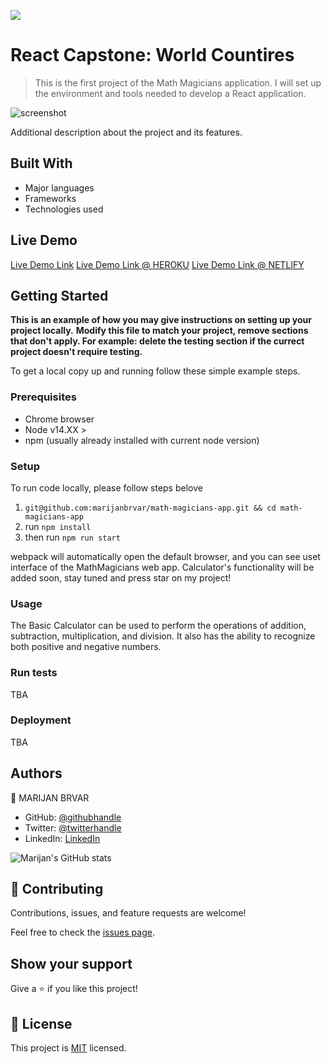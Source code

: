 ![](https://img.shields.io/badge/Microverse-blueviolet)

# React Capstone: World Countires

> This is the first project of the Math Magicians application. I will set up the environment and tools needed to develop a React application.

![screenshot](./app_screenshot.png)

Additional description about the project and its features.

## Built With

- Major languages
- Frameworks
- Technologies used

## Live Demo

[Live Demo Link](https://marijanbrvar.github.io/math-magicians-app/)
[Live Demo Link @ HEROKU](https://mb-math-magicians-app.herokuapp.com/)
[Live Demo Link @ NETLIFY](https://mb-math-magician-app.netlify.app/)


## Getting Started

**This is an example of how you may give instructions on setting up your project locally.**
**Modify this file to match your project, remove sections that don't apply. For example: delete the testing section if the currect project doesn't require testing.**


To get a local copy up and running follow these simple example steps.

### Prerequisites
- Chrome browser
- Node v14.XX >
- npm (usually already installed with current node version)

### Setup
To run code locally, please follow steps belove
1. `git@github.com:marijanbrvar/math-magicians-app.git && cd math-magicians-app`
2. run `npm install`
3. then run `npm run start`

webpack will automatically open the default browser, and you can see uset interface of the MathMagicians web app.
Calculator's functionality will be added soon, stay tuned and press star on my project!
### Usage
The Basic Calculator can be used to perform the operations of addition, subtraction, multiplication, and
division. It also has the ability to recognize both positive and negative numbers. 
### Run tests
TBA

### Deployment
TBA


## Authors

👤 MARIJAN BRVAR

- GitHub: [@githubhandle](https://github.com/marijanbrvar)
- Twitter: [@twitterhandle](https://twitter.com/marijanbrvar)
- LinkedIn: [LinkedIn](https://linkedin.com/in/marijanbrvar)

![Marijan's GitHub stats](https://github-readme-stats.vercel.app/api?username=marijanbrvar&count_private=true&theme=dark&show_icons=true)


## 🤝 Contributing

Contributions, issues, and feature requests are welcome!

Feel free to check the [issues page](../../issues/).

## Show your support

Give a ⭐️ if you like this project!

## 📝 License

This project is [MIT](./MIT.md) licensed.
